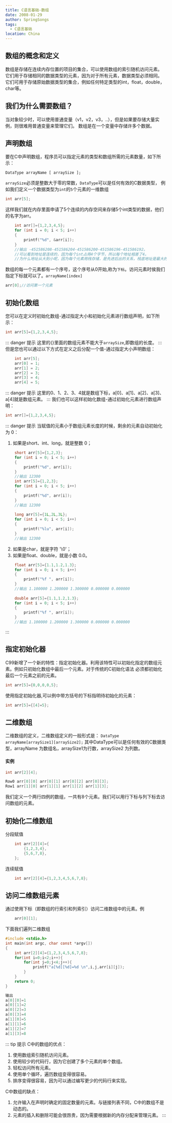 ```yaml
---
title: C语言基础-数组
date: 2008-01-29
author: SpringSongs
tags: 
  - C语言基础
location: China  
---
```


## 数组的概念和定义
数组是存储在连续内存位置的项目的集合，可以使用数组的索引随机访问元素。
它们用于存储相同的数据类型的元素，因为对于所有元素，数据类型必须相同。
它们可用于存储原始数据类型的集合，例如任何特定类型的int，float，double，char等。
## 我们为什么需要数组？ 
当对象较少时，可以使用普通变量（v1，v2，v3，..），但是如果要存储大量实例，则很难用普通变量来管理它们。
数组是在一个变量中存储许多个数据。
## 声明数组
要在C中声明数组，程序员可以指定元素的类型和数组所需的元素数量，如下所示：

`DataType arrayName [ arraySize ];`

`arraySize`必须是整数大于零的常数，`DataType`可以是任何有效的C数据类型，
例如我们定义一个数据类型为`int`的`5`个元素的一维数组
``` c
int arr[5];
```
这样我们就在内存里面申请了5个连续的内存空间来存储5个int类型的数据，他们的名字为arr。
``` c
    int arr[]={1,2,3,4,5};
    for (int i = 0; i < 5; i++)
    {
        printf("%d", &arr[i]);
    }
	//输出 -451586208-451586204-451586200-451586196-451586192。
	//可以看到地址是连续的，因为每个int占用4个字节，所以每个地址相差了4。
	//为什么地址从大到小呢，因为每个元素用栈存储，是先进后出的关系，栈底地址是最大的。
```
数组的每一个元素都有一个序号，这个序号从0开始,称为`下标`。访问元素时侯我们指定下标就可以了。`arrayName[index]`
``` c
arr[0];//访问第一个元素
```
## 初始化数组
您可以在定义时初始化数组-通过指定大小和初始化元素进行数组声明，如下所示：
``` c
int arr[5]={1,2,3,4,5};
```
::: danger 提示
这里的{}里面的数组元素不能大于`arraySize`,即数组的长度。
:::
但是您也可以通过以下方式在定义之后分配一个值-通过指定大小声明数组：
``` c
    int arr[5];
    arr[0] = 1;
    arr[1] = 2;
    arr[2] = 3;
    arr[3] = 4;
    arr[4] = 5;
```
::: danger 提示
这里的0、1、2、3、4就是数组下标，a[0]、a[1]、a[2]、a[3]、a[4]就是数组元素。
:::
我们也可以这样初始化数组-通过初始化元素进行数组声明：
``` c
int arr[]={1,2,3,4,5};
```
::: danger 提示
当赋值的元素小于数组元素长度的时候，剩余的元素自动初始化为 0：
1. 如果是short、int、long，就是整数 0；
``` c
	short arr[5]={1,2,3};
    for (int i = 0; i < 5; i++)
    {
        printf("%d", arr[i]);
    }
	//输出 12300
	int arr[5]={1,2,3};
    for (int i = 0; i < 5; i++)
    {
        printf("%d", arr[i]);
    }
	//输出 12300
	
	long arr[5]={1L,2L,3L};
    for (int i = 0; i < 5; i++)
    {
        printf("%lu", arr[i]);
    }
    //输出 12300
```
2. 如果是char，就是字符 '\0'；
3. 如果是float、double，就是小数 0.0。
``` c
    float arr[5]={1.1,1.2,1.3};
    for (int i = 0; i < 5; i++)
    {
        printf("%f ", arr[i]);
    }
    //输出 1.100000 1.200000 1.300000 0.000000 0.000000 
	
	double arr[5]={1.1,1.2,1.3};
    for (int i = 0; i < 5; i++)
    {
        printf("%f ", arr[i]);
    }
    //输出 1.100000 1.200000 1.300000 0.000000 0.000000 
```
:::
## 指定初始化器
C99新增了一个新的特性：指定初始化器。利用该特性可以初始化指定的数组元素。例如只初始化数组中最后一个元素。对于传统的C初始化语法
必须都初始化最后一个元素之前的元素。
```c
int arr[5]={0,0,0,0,5};
```
使用指定初始化器,可以例中带方括号的下标指明待初始化的元素：
``` c
int arr[5]={[4]=5};
```
## 二维数组
二维数组的定义，二维数组定义的一般形式是：
`DataType arrayName[arraySize1][arraySize2];`
其中DataType可以是任何有效的C数据类型，arrayName 为数组名，arraySize1为行数，arraySize2 为列数。
#### 实例
``` c
int arr[2][4];

Row0 arr[0][0] arr[0][1] arr[0][2] arr[0][3];
Row1 arr[1][0] arr[1][1] arr[1][2] arr[1][3];
```
我们定义一个两行四例的数组，一共有8个元素。我们可以用行下标与列下标去访问数组的元素。

## 初始化二维数组
分段赋值
``` c
	int arr[2][4]={
        {1,2,3,4},
        {5,6,7,8},
    };
```
连续赋值
``` c
	int arr[2][4]={1,2,3,4,5,6,7,8};
```

## 访问二维数组元素
通过使用下标（即数组的行索引和列索引）访问二维数组中的元素。例
``` c
	arr[0][1];
```
下面我们遍列二维数组
``` c
#include <stdio.h>
int main(int argc, char const *argv[])
{
    int arr[2][4]={1,2,3,4,5,6,7,8};
    for(int i=0;i<2;i++){
        for(int j=0;j<4;j++){
            printf("a[%d][%d]=%d \n",i,j,arr[i][j]);
        }
    }
    return 0;
}

输出
a[0][0]=1 
a[0][1]=2 
a[0][2]=3 
a[0][3]=4 
a[1][0]=5 
a[1][1]=6 
a[1][2]=7 
a[1][3]=8 
```

::: tip 提示
C中的数组的优点： 
1. 使用数组索引随机访问元素。
2. 使用较少的代码行，因为它创建了多个元素的单个数组。
3. 轻松访问所有元素。
4. 使用单个循环，遍历数组变得很容易。
5. 排序变得很容易，因为可以通过编写更少的代码行来实现。

C中数组的缺点： 
1. 允许输入在声明时确定的固定数量的元素。与链接列表不同，C中的数组不是动态的。
2. 元素的插入和删除可能会很昂贵，因为需要根据新的内存分配来管理元素。
::: 